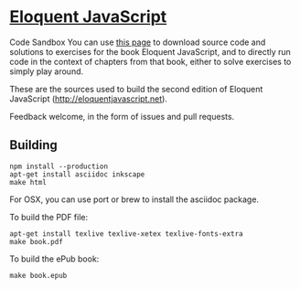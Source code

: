 # [Eloquent JavaScript](https://github.com/marijnh/Eloquent-JavaScript)

Code Sandbox
You can use [this page](http://eloquentjavascript.net/code/) to download source code and solutions to exercises for 
the book Eloquent JavaScript, and to directly run code in the context of chapters from that book, 
either to solve exercises to simply play around.

These are the sources used to build the second edition of Eloquent
JavaScript (http://eloquentjavascript.net).

Feedback welcome, in the form of issues and pull requests.

## Building

    npm install --production
    apt-get install asciidoc inkscape
    make html

For OSX, you can use port or brew to install the asciidoc package.

To build the PDF file:

    apt-get install texlive texlive-xetex texlive-fonts-extra
    make book.pdf

To build the ePub book:

    make book.epub
